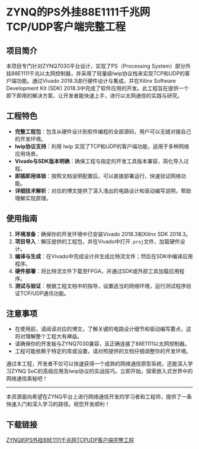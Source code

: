 # ZYNQ的PS外挂88E1111千兆网TCP/UDP客户端完整工程

## 项目简介

本项目专门针对ZYNQ7030平台设计，实现了PS（Processing System）部分外挂88E1111千兆以太网控制器，并采用了轻量级lwip协议栈来实现TCP和UDP的客户端功能。通过Vivado 2018.3进行硬件设计与集成，并在Xilinx Software Development Kit (SDK) 2018.3中完成了软件应用的开发。此工程旨在提供一个即下即用的解决方案，让开发者能快速上手，进行以太网通信的实践与研究。

## 工程特色

- **完整工程包**：包含从硬件设计到软件编程的全部源码，用户可以无缝对接自己的开发环境。
- **lwip协议支持**：利用 lwip 实现了TCP和UDP的客户端功能，适用于多种网络应用场景。
- **Vivado与SDK版本明确**：确保工程与指定的开发工具版本兼容，简化导入过程。
- **即插即用体验**：按照文档说明配置后，可以直接部署运行，快速验证网络功能。
- **详细技术解析**：对应的博文提供了深入浅出的电路设计和驱动编写说明，帮助理解实现原理。

## 使用指南

1. **环境准备**：确保你的开发环境中已安装Vivado 2018.3和Xilinx SDK 2018.3。
2. **项目导入**：解压提供的工程包，并在Vivado中打开`.proj`文件，加载硬件设计。
3. **编译与生成**：在Vivado中完成设计并生成比特流文件；然后在SDK中编译应用程序。
4. **硬件部署**：将比特流文件下载至FPGA，并通过SDK或外部工具加载应用程序。
5. **测试与验证**：根据工程文档中的指导，设置适当的网络环境，运行测试程序验证TCP/UDP通讯功能。

## 注意事项

- 在使用前，请阅读对应的博文，了解关键的电路设计细节和驱动编写要点，这将对理解整个工程大有裨益。
- 请确保你的开发板与ZYNQ7030兼容，且正确连接了88E1111以太网控制器。
- 工程可能依赖于特定的库或设置，请对照提供的文档仔细调整你的开发环境。

通过本工程，开发者不仅可以快速获得一个成熟的网络通信原型系统，还能深入学习ZYNQ SoC的高级应用及lwip协议的实战技巧。立即开始，探索嵌入式世界中的网络通信奥秘吧！

---

本资源面向希望在ZYNQ平台上进行网络通信开发的学习者和工程师，提供了一条快速入门和深入学习的路径。祝您开发顺利！

## 下载链接

[ZYNQ的PS外挂88E1111千兆网TCPUDP客户端完整工程](https://pan.quark.cn/s/6f152f082f99)